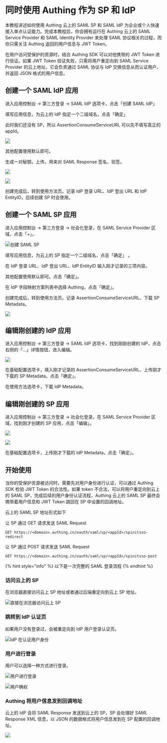 # 同时使用 Authing 作为 SP 和 IdP

本教程讲述如何使用 Authing 云上的 SAML SP 和 SAML IdP 为企业或个人快速接入单点认证能力。完成本教程后，你会拥有运行在 Authing 云上的 SAML Service Provider 和 SAML Identity Provider 来处理 SAML 协议相关的过程，而你只需关注 Authing 返回的用户信息与 JWT Token。

在用户访问受保护的资源时，结合 Authing SDK 可以对他携带的 JWT Token 进行验证。如果 JWT Token 验证失败，只需将用户重定向到 SAML Service Provider 的云上地址，它会负责通过 SAML 协议与 IdP 交换信息从而认证用户，并返回 JSON 格式的用户信息。

## 创建一个 SAML IdP 应用

进入应用控制台 -&gt; 第三方登录 -&gt; SAML IdP 选项卡，点击「创建 SAML IdP」

填写应用信息，为云上的 IdP 指定一个二级域名，点击「确定」

此时我们还没有 SP，所以 AssertionConsumeServiceURL 可以先不填写真正的 appId。

![](../../.gitbook/assets/image%20%28508%29.png)

其他配置使用默认即可。

生成一对秘钥，上传。用来对 SAML Response 签名、验签。

![](../../.gitbook/assets/image%20%28510%29.png)

![](../../.gitbook/assets/image%20%28290%29.png)

创建完成后，转到使用方法页。记录 IdP 登录 URL、IdP 登出 URL 和 IdP EntityID，后续创建 SP 时会使用。

## 创建一个 SAML SP 应用

进入应用控制台 -&gt; 第三方登录 -&gt; 社会化登录，在 SAML Service Provider 区域，点击「+」。

![&#x521B;&#x5EFA; SAML SP](../../.gitbook/assets/image%20%28339%29.png)

填写应用信息，为云上的 SP 指定一个二级域名，点击「确定」 。

在 IdP 登录 URL、IdP 登出 URL、IdP EntityID 输入刚才记录的三项内容。

其他配置使用默认即可。点击「确定」。

在 IdP 字段映射方案列表中选择 Authing，点击「确定」。

创建完成后，转到使用方法页。记录 AssertionConsumeServiceURL、下载 SP Metadata。

![](../../.gitbook/assets/image%20%2811%29.png)

## 编辑刚创建的 IdP 应用

进入应用控制台 -&gt; 第三方登录 -&gt; SAML IdP 选项卡，找到刚刚创建的 IdP，点击右侧的「...」详情按钮，进入编辑。

![](../../.gitbook/assets/image%20%28345%29.png)

在基础配置选项卡，填入刚才记录的 AssertionConsumeServiceURL、上传刚才下载的 SP Metadata，点击「确定」。

在使用方法选项卡，下载 IdP Metadata。

## 编辑刚创建的 SP 应用

进入应用控制台 -&gt; 第三方登录 -&gt; 社会化登录，在 SAML Service Provider 区域，找到刚才创建的 SP 应用，点击「编辑」。

![](../../.gitbook/assets/image%20%28432%29.png)

![](../../.gitbook/assets/image%20%2898%29.png)

在基础配置选项卡，上传刚才下载的 IdP Metadata。点击「确定」。

## 开始使用

当你的受保护资源被访问时，需要先对用户身份进行认证，可以通过 Authing SDK 检验 JWT Token 的合法性。如果 token 不合法，可以将用户重定向到云上的 SAML SP，完成后续的用户身份认证流程，Authing 云上的 SAML SP 最终会携带着用户信息和 JWT Token 跳回在 SP 中设置的回调地址。

云上的 SAML SP 地址形式如下

让 SP 通过 GET 请求发送 SAML Request

```text
GET https://<domain>.authing.cn/oauth/saml/sp/<appId>/spinitsso-redirect
```

让 SP 通过 POST 请求发送 SAML Request

```text
GET https://<domain>.authing.cn/oauth/saml/sp/<appId>/spinitsso-post
```

{% hint style="info" %}
以下是一次完整的 SAML 登录流程
{% endhint %}

### 访问云上的 SP

在浏览器直接访问云上 SP 地址或者通过后端重定向到云上 SP 地址。

![&#x76F4;&#x63A5;&#x5728;&#x6D4F;&#x89C8;&#x5668;&#x8BBF;&#x95EE;&#x4E91;&#x4E0A; SP](../../.gitbook/assets/image%20%28378%29.png)

### 跳转到 IdP 认证页

如果用户没有登录过，会被重定向到 IdP 用户登录认证页。

![IdP &#x5728;&#x8BA4;&#x8BC1;&#x7528;&#x6237;&#x8EAB;&#x4EFD;](../../.gitbook/assets/image%20%28244%29.png)

### 用户进行登录

用户可以选择一种方式进行登录。

![&#x7528;&#x6237;&#x8FDB;&#x884C;&#x767B;&#x5F55;](../../.gitbook/assets/image%20%28570%29.png)

![&#x7528;&#x6237;&#x786E;&#x6743;](../../.gitbook/assets/image%20%28238%29.png)

### Authing 将用户信息发到回调地址

云上的 IdP 会将 SAML Response 发送到云上的 SP，SP 会处理好 SAML Response XML 信息，以 JSON 的数据格式将用户信息发到在 SP 配置的回调地址。

![](../../.gitbook/assets/image%20%2834%29.png)



